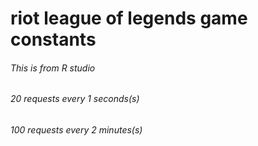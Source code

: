 # riot league of legends game constants
###### This is from R studio
###### 20 requests every 1 seconds(s)
###### 100 requests every 2 minutes(s)